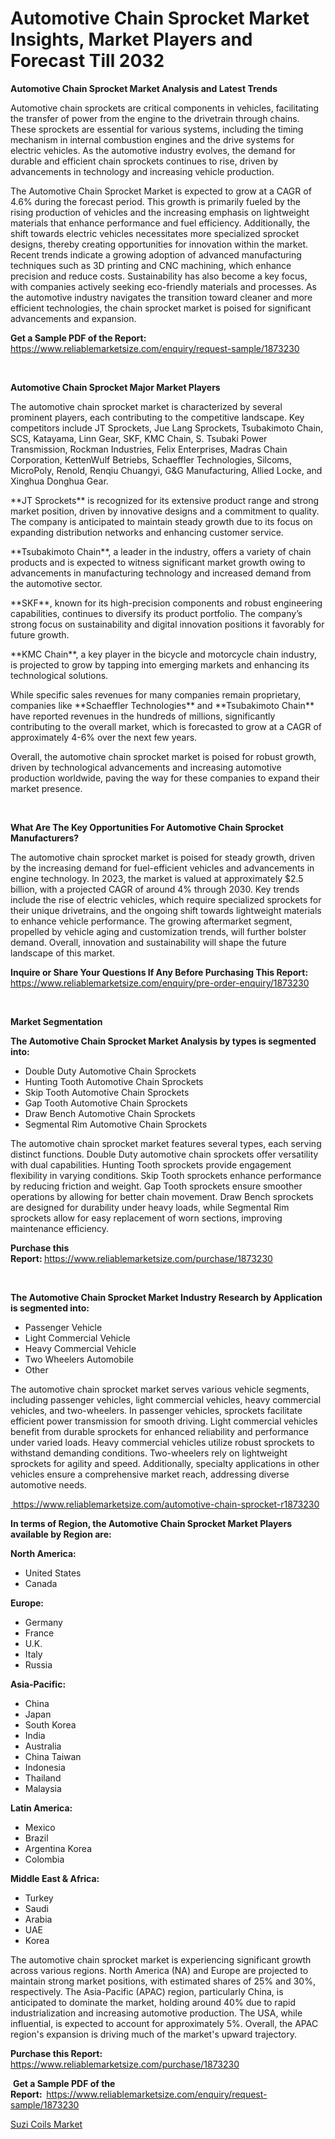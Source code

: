<p><h1>Automotive Chain Sprocket Market Insights, Market Players and Forecast Till 2032</h1></p><p><strong>Automotive Chain Sprocket Market Analysis and Latest Trends</strong></p>
<p><p>Automotive chain sprockets are critical components in vehicles, facilitating the transfer of power from the engine to the drivetrain through chains. These sprockets are essential for various systems, including the timing mechanism in internal combustion engines and the drive systems for electric vehicles. As the automotive industry evolves, the demand for durable and efficient chain sprockets continues to rise, driven by advancements in technology and increasing vehicle production.</p><p>The Automotive Chain Sprocket Market is expected to grow at a CAGR of 4.6% during the forecast period. This growth is primarily fueled by the rising production of vehicles and the increasing emphasis on lightweight materials that enhance performance and fuel efficiency. Additionally, the shift towards electric vehicles necessitates more specialized sprocket designs, thereby creating opportunities for innovation within the market. Recent trends indicate a growing adoption of advanced manufacturing techniques such as 3D printing and CNC machining, which enhance precision and reduce costs. Sustainability has also become a key focus, with companies actively seeking eco-friendly materials and processes. As the automotive industry navigates the transition toward cleaner and more efficient technologies, the chain sprocket market is poised for significant advancements and expansion.</p></p>
<p><strong>Get a Sample PDF of the Report:&nbsp;</strong> <a href="https://www.reliablemarketsize.com/enquiry/request-sample/1873230?utm_campaign=2640&utm_medium=2&utm_source=Github&utm_content=ia&utm_term=30032025&utm_id=automotive-chain-sprocket">https://www.reliablemarketsize.com/enquiry/request-sample/1873230</a></p>
<p>&nbsp;</p>
<p><strong>Automotive Chain Sprocket Major Market Players</strong></p>
<p><p>The automotive chain sprocket market is characterized by several prominent players, each contributing to the competitive landscape. Key competitors include JT Sprockets, Jue Lang Sprockets, Tsubakimoto Chain, SCS, Katayama, Linn Gear, SKF, KMC Chain, S. Tsubaki Power Transmission, Rockman Industries, Felix Enterprises, Madras Chain Corporation, KettenWulf Betriebs, Schaeffler Technologies, Silcoms, MicroPoly, Renold, Renqiu Chuangyi, G&G Manufacturing, Allied Locke, and Xinghua Donghua Gear.</p><p>**JT Sprockets** is recognized for its extensive product range and strong market position, driven by innovative designs and a commitment to quality. The company is anticipated to maintain steady growth due to its focus on expanding distribution networks and enhancing customer service.</p><p>**Tsubakimoto Chain**, a leader in the industry, offers a variety of chain products and is expected to witness significant market growth owing to advancements in manufacturing technology and increased demand from the automotive sector.</p><p>**SKF**, known for its high-precision components and robust engineering capabilities, continues to diversify its product portfolio. The company’s strong focus on sustainability and digital innovation positions it favorably for future growth.</p><p>**KMC Chain**, a key player in the bicycle and motorcycle chain industry, is projected to grow by tapping into emerging markets and enhancing its technological solutions. </p><p>While specific sales revenues for many companies remain proprietary, companies like **Schaeffler Technologies** and **Tsubakimoto Chain** have reported revenues in the hundreds of millions, significantly contributing to the overall market, which is forecasted to grow at a CAGR of approximately 4-6% over the next few years.</p><p>Overall, the automotive chain sprocket market is poised for robust growth, driven by technological advancements and increasing automotive production worldwide, paving the way for these companies to expand their market presence.</p></p>
<p>&nbsp;</p>
<p><strong>What Are The Key Opportunities For Automotive Chain Sprocket Manufacturers?</strong></p>
<p><p>The automotive chain sprocket market is poised for steady growth, driven by the increasing demand for fuel-efficient vehicles and advancements in engine technology. In 2023, the market is valued at approximately $2.5 billion, with a projected CAGR of around 4% through 2030. Key trends include the rise of electric vehicles, which require specialized sprockets for their unique drivetrains, and the ongoing shift towards lightweight materials to enhance vehicle performance. The growing aftermarket segment, propelled by vehicle aging and customization trends, will further bolster demand. Overall, innovation and sustainability will shape the future landscape of this market.</p></p>
<p><strong>Inquire or Share Your Questions If Any Before Purchasing This Report:</strong> <a href="https://www.reliablemarketsize.com/enquiry/pre-order-enquiry/1873230?utm_campaign=2640&utm_medium=2&utm_source=Github&utm_content=ia&utm_term=30032025&utm_id=automotive-chain-sprocket">https://www.reliablemarketsize.com/enquiry/pre-order-enquiry/1873230</a></p>
<p>&nbsp;</p>
<p><strong>Market Segmentation</strong></p>
<p><strong>The Automotive Chain Sprocket Market Analysis by types is segmented into:</strong></p>
<p><ul><li>Double Duty Automotive Chain Sprockets</li><li>Hunting Tooth Automotive Chain Sprockets</li><li>Skip Tooth Automotive Chain Sprockets</li><li>Gap Tooth Automotive Chain Sprockets</li><li>Draw Bench Automotive Chain Sprockets</li><li>Segmental Rim Automotive Chain Sprockets</li></ul></p>
<p><p>The automotive chain sprocket market features several types, each serving distinct functions. Double Duty automotive chain sprockets offer versatility with dual capabilities. Hunting Tooth sprockets provide engagement flexibility in varying conditions. Skip Tooth sprockets enhance performance by reducing friction and weight. Gap Tooth sprockets ensure smoother operations by allowing for better chain movement. Draw Bench sprockets are designed for durability under heavy loads, while Segmental Rim sprockets allow for easy replacement of worn sections, improving maintenance efficiency.</p></p>
<p><strong>Purchase this Report:&nbsp;</strong><a href="https://www.reliablemarketsize.com/purchase/1873230?utm_campaign=2640&utm_medium=2&utm_source=Github&utm_content=ia&utm_term=30032025&utm_id=automotive-chain-sprocket">https://www.reliablemarketsize.com/purchase/1873230</a></p>
<p>&nbsp;</p>
<p><strong>The Automotive Chain Sprocket Market Industry Research by Application is segmented into:</strong></p>
<p><ul><li>Passenger Vehicle</li><li>Light Commercial Vehicle</li><li>Heavy Commercial Vehicle</li><li>Two Wheelers Automobile</li><li>Other</li></ul></p>
<p><p>The automotive chain sprocket market serves various vehicle segments, including passenger vehicles, light commercial vehicles, heavy commercial vehicles, and two-wheelers. In passenger vehicles, sprockets facilitate efficient power transmission for smooth driving. Light commercial vehicles benefit from durable sprockets for enhanced reliability and performance under varied loads. Heavy commercial vehicles utilize robust sprockets to withstand demanding conditions. Two-wheelers rely on lightweight sprockets for agility and speed. Additionally, specialty applications in other vehicles ensure a comprehensive market reach, addressing diverse automotive needs.</p></p>
<p><a href="https://www.reliablemarketsize.com/automotive-chain-sprocket-r1873230?utm_campaign=2640&utm_medium=2&utm_source=Github&utm_content=ia&utm_term=30032025&utm_id=automotive-chain-sprocket">&nbsp;https://www.reliablemarketsize.com/automotive-chain-sprocket-r1873230</a></p>
<p><strong>In terms of Region, the Automotive Chain Sprocket Market Players available by Region are:</strong></p>
<p>
    <p> <strong> North America: </strong>
        <ul>
            <li>United States</li>
            <li>Canada</li>
        </ul>
        </p> 
    <p> <strong> Europe: </strong>
        <ul>
            <li>Germany</li>
            <li>France</li>
            <li>U.K.</li>
            <li>Italy</li>
            <li>Russia</li>
        </ul>
        </p> 
    <p> <strong> Asia-Pacific: </strong>
        <ul>
            <li>China</li>
            <li>Japan</li>
            <li>South Korea</li>
            <li>India</li>
            <li>Australia</li>
            <li>China Taiwan</li>
            <li>Indonesia</li>
            <li>Thailand</li>
            <li>Malaysia</li>
        </ul>
        </p> 
    <p> <strong> Latin America: </strong>
        <ul>
            <li>Mexico</li>
            <li>Brazil</li>
            <li>Argentina Korea</li>
            <li>Colombia</li>
        </ul>
        </p> 
    <p> <strong> Middle East & Africa: </strong>
        <ul>
            <li>Turkey</li>
            <li>Saudi</li>
            <li>Arabia</li>
            <li>UAE</li>
            <li>Korea</li>
        </ul>
    </p>
    </p>
<p><p>The automotive chain sprocket market is experiencing significant growth across various regions. North America (NA) and Europe are projected to maintain strong market positions, with estimated shares of 25% and 30%, respectively. The Asia-Pacific (APAC) region, particularly China, is anticipated to dominate the market, holding around 40% due to rapid industrialization and increasing automotive production. The USA, while influential, is expected to account for approximately 5%. Overall, the APAC region's expansion is driving much of the market's upward trajectory.</p></p>
<p><strong>Purchase this Report: </strong><a href="https://www.reliablemarketsize.com/purchase/1873230?utm_campaign=2640&utm_medium=2&utm_source=Github&utm_content=ia&utm_term=30032025&utm_id=automotive-chain-sprocket">https://www.reliablemarketsize.com/purchase/1873230</a></p>
<p>&nbsp;<strong>Get a Sample PDF of the Report:&nbsp;&nbsp;</strong><a href="https://www.reliablemarketsize.com/enquiry/request-sample/1873230?utm_campaign=2640&utm_medium=2&utm_source=Github&utm_content=ia&utm_term=30032025&utm_id=automotive-chain-sprocket">https://www.reliablemarketsize.com/enquiry/request-sample/1873230</a></p>
<p><strong></strong></p>
<p><p><a href="https://github.com/schwminh2001101/Market-Research-Report-List-1/blob/main/suzi-coils-market.md?utm_campaign=2640&utm_medium=2&utm_source=Github&utm_content=ia&utm_term=30032025&utm_id=automotive-chain-sprocket">Suzi Coils Market</a></p></p>
